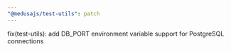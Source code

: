```yaml
---
"@medusajs/test-utils": patch
---
```


fix(test-utils): add DB_PORT environment variable support for PostgreSQL connections